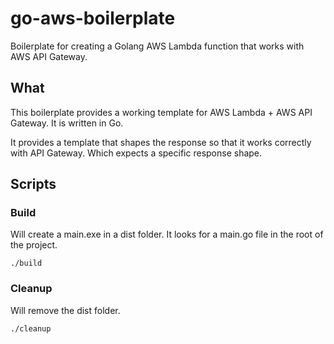 # go-aws-boilerplate
Boilerplate for creating a Golang AWS Lambda function that works with AWS API Gateway.

## What
This boilerplate provides a working template for AWS Lambda + AWS API Gateway. It is written in Go.

It provides a template that shapes the response so that it works correctly with API Gateway. Which expects a specific response shape.

## Scripts

### Build

Will create a main.exe in a dist folder. It looks for a main.go file in the root of the project.

```shell
./build
```

### Cleanup

Will remove the dist folder.

```shell
./cleanup
```